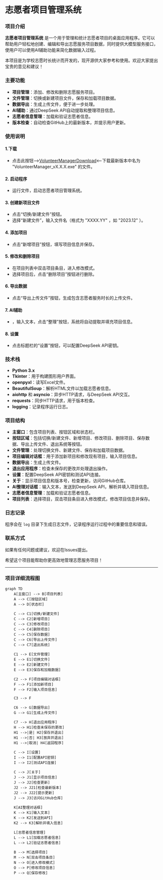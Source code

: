 # 志愿者项目管理系统

### 项目介绍

**志愿者项目管理系统** 是一个用于管理和统计志愿者项目的桌面应用程序。它可以帮助用户轻松地创建、编辑和导出志愿服务项目数据，同时提供大模型服务接口，使用户可以使用AI辅助功能来简化数据输入过程。

本项目是为学校志愿时长统计而开发的，现开源供大家参考和使用。欢迎大家提出宝贵的意见和建议！

### 主要功能

- **项目管理**：添加、修改和删除志愿服务项目。
- **文件管理**：切换或新建项目文件，保存和加载项目数据。
- **数据导出**：生成上传文件，便于进一步处理。
- **AI辅助**：通过DeepSeek API自动提取和整理项目信息。
- **志愿者信息管理**：加载和验证志愿者信息。
- **版本检查**：自动检查GitHub上的最新版本，并提示用户更新。

### 使用说明

#### 1.下载
- 点击此按钮-->[VolunteerManagerDownload](https://github.com/ShadowLastBox/VolunteerManager/releases)<--下载最新版本中名为 "VolunteerManager_vX.X.X.exe" 的文件。

#### 2. 启动程序
- 运行文件，启动志愿者项目管理系统。

#### 3. 创建新项目文件
- 点击“切换/新建文件”按钮。
- 选择“新建文件”，输入文件名（格式为 "XXXX.YY" ，如 "2023.12" ）。

#### 4. 添加项目
- 点击“新增项目”按钮，填写项目信息并保存。

#### 5. 修改和删除项目
- 在项目列表中双击项目条目，进入修改模式。
- 选择项目后，点击“删除项目”按钮进行删除。

#### 6. 导出数据
- 点击“导出上传文件”按钮，生成包含志愿者服务时长的上传文件。

#### 7. AI辅助
- ，输入文本，点击“整理”按钮，系统将自动提取并填充项目信息。

#### 8. 设置
- 点击标题栏的“设置”按钮，可以配置DeepSeek API密钥。

### 技术栈

- **Python 3.x**
- **Tkinter**：用于构建图形用户界面。
- **openpyxl**：读写Excel文件。
- **BeautifulSoup**：解析HTML文件以加载志愿者信息。
- **aiohttp** 和 **asyncio**：异步HTTP请求，与DeepSeek API交互。
- **requests**：同步HTTP请求，用于版本检查。
- **logging**：记录程序运行日志。

### 项目结构

- **主窗口**：包含项目列表、按钮区域和状态栏。
- **按钮区域**：包括切换/新建文件、新增项目、修改项目、删除项目、保存数据、导出上传文件、退出系统等按钮。
- **文件管理**：处理切换文件、新建文件、保存和加载项目数据。
- **项目编辑对话框**：用于添加新项目和修改现有项目，输入项目信息。
- **数据导出**：生成上传文件。
- **退出应用程序**：检查未保存的更改并处理退出操作。
- **设置**：配置DeepSeek API密钥和测试API连接。
- **关于**：显示项目信息和版本号，检查更新，访问GitHub仓库。
- **AI整理对话框**：输入文本，发送到DeepSeek API，解析并填入项目信息。
- **志愿者信息管理**：加载和验证志愿者信息。
- **项目列表**：选择项目，双击项目条目进入修改模式，修改项目信息并保存。

### 日志记录

程序会在 `log` 目录下生成日志文件，记录程序运行过程中的重要信息和错误。

### 联系方式

如果有任何问题或建议，欢迎在Issues提出。

希望这个项目能帮助你更高效地管理志愿服务项目！

---

### 项目详细流程图
```mermaid
graph TD
    A[主窗口] --> B[项目列表]
    A --> C[按钮区域]
    A --> D[状态栏]

    C --> C1[切换/新建文件]
    C --> C2[新增项目]
    C --> C3[修改项目]
    C --> C4[删除项目]
    C --> C5[保存数据]
    C --> C6[导出上传文件]
    C --> C7[退出系统]

    C1 --> E[文件管理]
    E --> E1[切换文件]
    E --> E2[新建文件]
    E --> E3[保存和加载数据]

    C2 --> F[项目编辑对话框]
    F --> F1[添加新项目]
    F --> F2[输入项目信息]

    C3 --> F

    C6 --> G[数据导出]
    G --> G1[生成上传文件]

    C7 --> H[退出应用程序]
    H --> H1[检查未保存的更改]
    H1 -->|是| H2[保存并退出]
    H1 -->|否| H3[放弃并退出]
    H1 -->|取消| H4[返回程序]

    C --> I[设置]
    I --> I1[配置API密钥]
    I --> I2[测试API连接]

    C --> J[关于]
    J --> J1[显示项目信息]
    J --> J2[检查更新]
    J2 --> J21[检查最新版本]
    J2 --> J22[提示更新]
    J --> J3[访问GitHub仓库]

    K[AI整理对话框]
    K --> K1[输入文本]
    K --> K2[发送到API]
    K2 --> K3[解析并填入信息]

    L[志愿者信息管理]
    L --> L1[加载志愿者信息]
    L --> L2[验证志愿者信息]

    B --> M[选择项目]
    M --> N[双击项目条目]
    N --> O[进入修改模式]
    O --> P[修改项目信息]
    P --> Q[保存修改]
